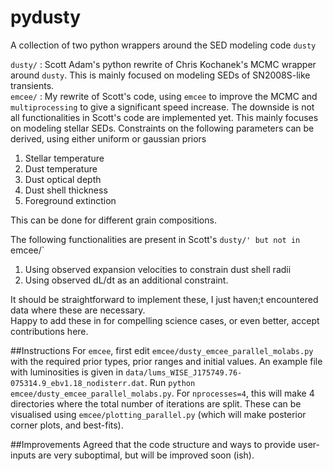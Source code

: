 # pydusty
A collection of two python wrappers around the SED modeling code `dusty`

`dusty/` : Scott Adam's python rewrite of Chris Kochanek's MCMC wrapper around `dusty`. This is mainly focused on modeling SEDs of SN2008S-like transients.<br>
`emcee/` : My rewrite of Scott's code, using `emcee` to improve the MCMC and `multiprocessing` to give a significant speed increase. The downside is not all functionalities in Scott's code are implemented yet.
This mainly focuses on modeling stellar SEDs. Constraints on the following parameters can be derived, using either uniform or gaussian priors
1. Stellar temperature
2. Dust temperature
3. Dust optical depth
4. Dust shell thickness
5. Foreground extinction

This can be done for different grain compositions.

The following functionalities are present in Scott's `dusty/' but not in `emcee/`
1. Using observed expansion velocities to constrain dust shell radii
2. Using observed dL/dt as an additional constraint.

It should be straightforward to implement these, I just haven;t encountered data where these are necessary. <br>
Happy to add these in for compelling science cases, or even better, accept contributions here.

##Instructions
For `emcee`, first edit `emcee/dusty_emcee_parallel_molabs.py` with the required prior types, prior ranges and initial values.
An example file with luminosities is given in `data/lums_WISE_J175749.76-075314.9_ebv1.18_nodisterr.dat`.
Run `python emcee/dusty_emcee_parallel_molabs.py`.
For `nprocesses=4`, this will make 4 directories where the total number of iterations are split. These can be visualised using `emcee/plotting_parallel.py` (which will make posterior corner plots, and best-fits).

##Improvements
Agreed that the code structure and ways to provide user-inputs are very suboptimal, but will be improved soon (ish). 
